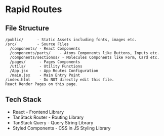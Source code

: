 # Rapid Routes #

## File Structure ##

```text
/public/      - Static Assets including fonts, images etc.
/src/         - Source Files
  /components/ - React Components
  /components/parts/    - Atoms Components like Buttons, Inputs etc.
  /components/sectionss/ - Molecules Components like Form, Card etc.
  /pages/      - Pages Components
  /utils/      - Utility Functions
  /App.jsx     - App Routes Configuration
  /main.jsx    - Main Entry Point
/index.html    - Do NOT directly edit this file.
React Render Pages on this page.
```

## Tech Stack ##
- React             - Frontend Library
- TanStack Router   - Routing Library
- TanStack Query    - Query String Library
- Styled Components - CSS in JS Styling Library
